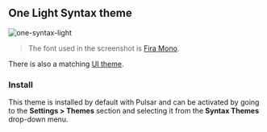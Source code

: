 ## One Light Syntax theme

![one-syntax-light](https://cloud.githubusercontent.com/assets/378023/7783214/c146b4e6-0174-11e5-8377-a57cf0274d5d.png)

> The font used in the screenshot is [Fira Mono](https://github.com/mozilla/Fira).

There is also a matching [UI theme](../one-light-ui).

### Install

This theme is installed by default with Pulsar and can be activated by going to the __Settings > Themes__ section and selecting it from the __Syntax Themes__ drop-down menu.
